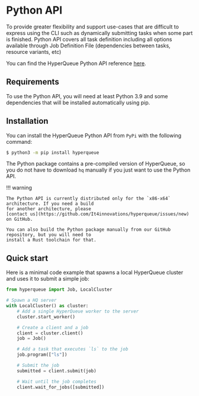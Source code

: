 # Python API
To provide greater flexibility and support use-cases that are difficult to express using the CLI
such as dynamically submitting tasks when some part is finished.
Python API covers all task definition including all options available through Job Definition File
(dependencies between tasks, resource variants, etc)

You can find the HyperQueue Python API reference [here](apidoc).

## Requirements
To use the Python API, you will need at least Python 3.9 and some dependencies that will be installed
automatically using pip.

## Installation
You can install the HyperQueue Python API from `PyPi` with the following command:

```bash
$ python3 -m pip install hyperqueue
```

The Python package contains a pre-compiled version of HyperQueue, so you do not have to download `hq`
manually if you just want to use the Python API.

!!! warning

    The Python API is currently distributed only for the `x86-x64` architecture. If you need a build
    for another architecture, please
    [contact us](https://github.com/It4innovations/hyperqueue/issues/new) on GitHub.

    You can also build the Python package manually from our GitHub repository, but you will need to
    install a Rust toolchain for that.

## Quick start
Here is a minimal code example that spawns a local HyperQueue cluster and uses it to submit
a simple job:

```python
from hyperqueue import Job, LocalCluster

# Spawn a HQ server
with LocalCluster() as cluster:
    # Add a single HyperQueue worker to the server
    cluster.start_worker()

    # Create a client and a job
    client = cluster.client()
    job = Job()

    # Add a task that executes `ls` to the job
    job.program(["ls"])

    # Submit the job
    submitted = client.submit(job)

    # Wait until the job completes
    client.wait_for_jobs([submitted])
```
